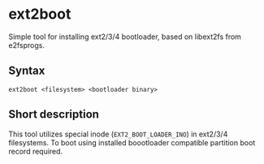 # ext2boot

Simple tool for installing ext2/3/4 bootloader, based on libext2fs from e2fsprogs.

## Syntax

```ext2boot <filesystem> <bootloader binary>```

## Short description

This tool utilizes special inode (`EXT2_BOOT_LOADER_INO`) in ext2/3/4 filesystems. To boot using installed boootloader compatible partition boot record required.
